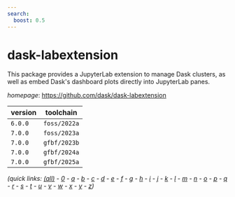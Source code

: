 ```yaml
---
search:
  boost: 0.5
---
```

# dask-labextension

This package provides a JupyterLab extension to manage Dask clusters, as well as embed Dask's dashboard plots directly into JupyterLab panes.

*homepage*: <https://github.com/dask/dask-labextension>

version | toolchain
--------|----------
``6.0.0`` | ``foss/2022a``
``7.0.0`` | ``foss/2023a``
``7.0.0`` | ``gfbf/2023b``
``7.0.0`` | ``gfbf/2024a``
``7.0.0`` | ``gfbf/2025a``


*(quick links: [(all)](../index.md) - [0](../0/index.md) - [a](../a/index.md) - [b](../b/index.md) - [c](../c/index.md) - [d](../d/index.md) - [e](../e/index.md) - [f](../f/index.md) - [g](../g/index.md) - [h](../h/index.md) - [i](../i/index.md) - [j](../j/index.md) - [k](../k/index.md) - [l](../l/index.md) - [m](../m/index.md) - [n](../n/index.md) - [o](../o/index.md) - [p](../p/index.md) - [q](../q/index.md) - [r](../r/index.md) - [s](../s/index.md) - [t](../t/index.md) - [u](../u/index.md) - [v](../v/index.md) - [w](../w/index.md) - [x](../x/index.md) - [y](../y/index.md) - [z](../z/index.md))*

